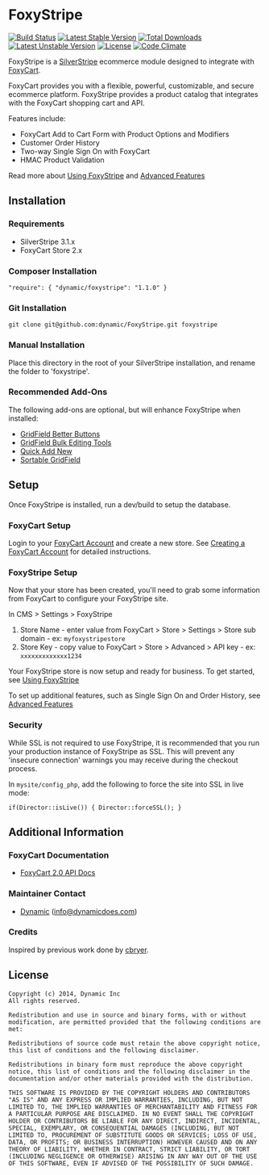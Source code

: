 # FoxyStripe

[![Build Status](https://travis-ci.org/dynamic/foxystripe.svg?branch=master)](https://travis-ci.org/dynamic/foxystripe)
[![Latest Stable Version](https://poser.pugx.org/dynamic/foxystripe/v/stable.svg)](https://packagist.org/packages/dynamic/foxystripe) [![Total Downloads](https://poser.pugx.org/dynamic/foxystripe/downloads.svg)](https://packagist.org/packages/dynamic/foxystripe) [![Latest Unstable Version](https://poser.pugx.org/dynamic/foxystripe/v/unstable.svg)](https://packagist.org/packages/dynamic/foxystripe) [![License](https://poser.pugx.org/dynamic/foxystripe/license.svg)](https://packagist.org/packages/dynamic/foxystripe)
[![Code Climate](https://codeclimate.com/github/dynamic/FoxyStripe/badges/gpa.svg)](https://codeclimate.com/github/dynamic/FoxyStripe)

FoxyStripe is a [SilverStripe](http://silverstripe.org) ecommerce module designed to integrate with [FoxyCart](http://www.foxycart.com/).

FoxyCart provides you with a flexible, powerful, customizable, and secure ecommerce platform. FoxyStripe provides a product catalog that integrates with the FoxyCart shopping cart and API.

Features include:

*	FoxyCart Add to Cart Form with Product Options and Modifiers
*	Customer Order History
*	Two-way Single Sign On with FoxyCart
*	HMAC Product Validation

Read more about [Using FoxyStripe](docs/en/Use.MD) and [Advanced Features](docs/en/Features.MD)


## Installation

### Requirements

*  SilverStripe 3.1.x
*  FoxyCart Store 2.x

### Composer Installation

`"require": { "dynamic/foxystripe": "1.1.0" }`

### Git Installation

`git clone git@github.com:dynamic/FoxyStripe.git foxystripe`

### Manual Installation

Place this directory in the root of your SilverStripe installation, and rename the folder to 'foxystripe'.

### Recommended Add-Ons

The following add-ons are optional, but will enhance FoxyStripe when installed:

*	[GridField Better Buttons](http://addons.silverstripe.org/add-ons/unclecheese/betterbuttons)
*	[GridField Bulk Editing Tools](http://addons.silverstripe.org/add-ons/colymba/gridfield-bulk-editing-tools)
*	[Quick Add New](http://addons.silverstripe.org/add-ons/sheadawson/quickaddnew)
*	[Sortable GridField](http://addons.silverstripe.org/add-ons/undefinedoffset/sortablegridfield)

## Setup

Once FoxyStripe is installed, run a dev/build to setup the database.

### FoxyCart Setup

Login to your [FoxyCart Account](https://admin.foxycart.com/admin.php) and create a new store. See [Creating a FoxyCart Account](https://wiki.foxycart.com/v/2.0/getting_started/foxycart_setup) for detailed instructions.
	
### FoxyStripe Setup

Now that your store has been created, you'll need to grab some information from FoxyCart to configure your FoxyStripe site.

In CMS > Settings > FoxyStripe
	
1. Store Name - enter value from FoxyCart > Store > Settings > Store sub domain - ex: `myfoxystripestore`
2. Store Key - copy value to FoxyCart > Store > Advanced  > API key - ex: `xxxxxxxxxxxxx1234`

Your FoxyStripe store is now setup and ready for business. To get started, see [Using FoxyStripe](docs/en/Use.MD)

To set up additional features, such as Single Sign On and Order History, see [Advanced Features](docs/en/Features.MD)

### Security

While SSL is not required to use FoxyStripe, it is recommended that you run your production instance of FoxyStripe as SSL. This will prevent any 'insecure connection' warnings you may receive during the checkout process.

In `mysite/config_php`, add the following to force the site into SSL in live mode:

`if(Director::isLive()) {
	Director::forceSSL();
}`

## Additional Information

### FoxyCart Documentation

 * [FoxyCart 2.0 API Docs](https://wiki.foxycart.com/v/2.0/start)

### Maintainer Contact

 *  [Dynamic](http://www.dynamicdoes.com) (<info@dynamicdoes.com>)
   
### Credits

Inspired by previous work done by [cbryer](https://github.com/cbryer).

## License

	Copyright (c) 2014, Dynamic Inc
	All rights reserved.

	Redistribution and use in source and binary forms, with or without modification, are permitted provided that the following conditions are met:

	Redistributions of source code must retain the above copyright notice, this list of conditions and the following disclaimer.
	
	Redistributions in binary form must reproduce the above copyright notice, this list of conditions and the following disclaimer in the documentation and/or other materials provided with the distribution.
	
	THIS SOFTWARE IS PROVIDED BY THE COPYRIGHT HOLDERS AND CONTRIBUTORS "AS IS" AND ANY EXPRESS OR IMPLIED WARRANTIES, INCLUDING, BUT NOT LIMITED TO, THE IMPLIED WARRANTIES OF MERCHANTABILITY AND FITNESS FOR A PARTICULAR PURPOSE ARE DISCLAIMED. IN NO EVENT SHALL THE COPYRIGHT HOLDER OR CONTRIBUTORS BE LIABLE FOR ANY DIRECT, INDIRECT, INCIDENTAL, SPECIAL, EXEMPLARY, OR CONSEQUENTIAL DAMAGES (INCLUDING, BUT NOT LIMITED TO, PROCUREMENT OF SUBSTITUTE GOODS OR SERVICES; LOSS OF USE, DATA, OR PROFITS; OR BUSINESS INTERRUPTION) HOWEVER CAUSED AND ON ANY THEORY OF LIABILITY, WHETHER IN CONTRACT, STRICT LIABILITY, OR TORT (INCLUDING NEGLIGENCE OR OTHERWISE) ARISING IN ANY WAY OUT OF THE USE OF THIS SOFTWARE, EVEN IF ADVISED OF THE POSSIBILITY OF SUCH DAMAGE.
